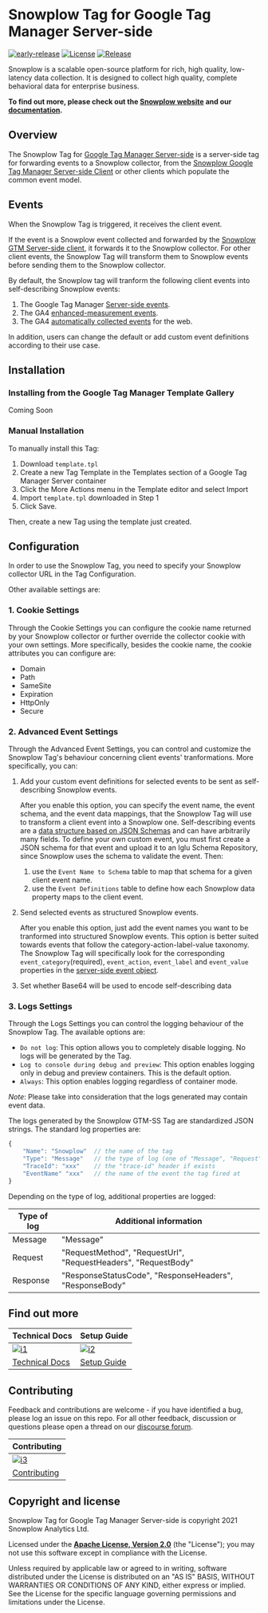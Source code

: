 # Snowplow Tag for Google Tag Manager Server-side

[![early-release]][tracker-classification]
[![License][license-image]][license]
[![Release][release-image]][releases]

Snowplow is a scalable open-source platform for rich, high quality, low-latency data collection. It is designed to collect high quality, complete behavioral data for enterprise business.

**To find out more, please check out the [Snowplow website][website] and our [documentation][docs].**

## Overview

The Snowplow Tag for [Google Tag Manager Server-side][gtm-ss] is a server-side tag for forwarding events to a Snowplow collector, from the [Snowplow Google Tag Manager Server-side Client][snowplow-gtm-server-side-client] or other clients which populate the common event model.

## Events

When the Snowplow Tag is triggered, it receives the client event.

If the event is a Snowplow event collected and forwarded by the [Snowplow GTM Server-side client][snowplow-gtm-server-side-client], it forwards it to the Snowplow collector. For other client events, the Snowplow Tag will transform them to Snowplow events before sending them to the Snowplow collector.

By default, the Snowplow tag will tranform the following client events into self-describing Snowplow events:

1. The Google Tag Manager [Server-side events][gtm-ss-events].
2. The GA4 [enhanced-measurement events][ga4-enhanced-measurement-events].
3. The GA4 [automatically collected events][ga4-auto-events] for the web.

In addition, users can change the default or add custom event definitions according to their use case.

## Installation

### Installing from the Google Tag Manager Template Gallery

Coming Soon

### Manual Installation

To manually install this Tag:

1. Download `template.tpl`
2. Create a new Tag Template in the Templates section of a Google Tag Manager Server container
3. Click the More Actions menu in the Template editor and select Import
4. Import `template.tpl` downloaded in Step 1
5. Click Save.

Then, create a new Tag using the template just created.

## Configuration

In order to use the Snowplow Tag, you need to specify your Snowplow collector URL in the Tag Configuration.

Other available settings are:

### 1. Cookie Settings

Through the Cookie Settings you can configure the cookie name returned by your Snowplow collector or further override the collector cookie with your own settings. More specifically, besides the cookie name, the cookie attributes you can configure are:

- Domain
- Path
- SameSite
- Expiration
- HttpOnly
- Secure

### 2. Advanced Event Settings

Through the Advanced Event Settings, you can control and customize the Snowplow Tag's behaviour concerning client events' tranformations. More specifically, you can:

1. Add your custom event definitions for selected events to be sent as self-describing Snowplow events.

    After you enable this option, you can specify the event name, the event schema, and the event data mappings, that the Snowplow Tag will use to transform a client event into a Snowplow one. Self-describing events are a [data structure based on JSON Schemas][snowplow-self-desc-docs] and can have arbitrarily many fields. To define your own custom event, you must first create a JSON schema for that event and upload it to an Iglu Schema Repository, since Snowplow uses the schema to validate the event. Then:

    1. use the `Event Name to Schema` table to map that schema for a given client event name.
    2. use the `Event Definitions` table to define how each Snowplow data property maps to the client event.

2. Send selected events as structured Snowplow events.

    After you enable this option, just add the event names you want to be tranformed into structured Snowplow events. This option is better suited towards events that follow the category-action-label-value taxonomy. The Snowplow Tag will specifically look for the corresponding `event_category`(required), `event_action`, `event_label` and `event_value` properties in the [server-side event object][gtm-ss-event].

3. Set whether Base64 will be used to encode self-describing data

### 3. Logs Settings

Through the Logs Settings you can control the logging behaviour of the Snowplow Tag. The available options are:

- `Do not log`: This option allows you to completely disable logging. No logs will be generated by the Tag.
- `Log to console during debug and preview`: This option enables logging only in debug and preview containers. This is the default option.
- `Always`: This option enables logging regardless of container mode.

_Note_: Please take into consideration that the logs generated may contain event data.

The logs generated by the Snowplow GTM-SS Tag are standardized JSON strings.
The standard log properties are:

```js
{
    "Name": "Snowplow"  // the name of the tag
    "Type": "Message"   // the type of log (one of "Message", "Request", "Response")
    "TraceId": "xxx"    // the "trace-id" header if exists
    "EventName" "xxx"   // the name of the event the tag fired at
}
```

Depending on the type of log, additional properties are logged:

| Type of log | Additional information                                         |
|-------------|----------------------------------------------------------------|
| Message     | "Message"                                                      |
| Request     | "RequestMethod", "RequestUrl", "RequestHeaders", "RequestBody" |
| Response    | "ResponseStatusCode", "ResponseHeaders", "ResponseBody"        |

## Find out more

| Technical Docs                    | Setup Guide                 |
|-----------------------------------|-----------------------------|
| [![i1][techdocs-image]][techdocs] | [![i2][setup-image]][setup] |
| [Technical Docs][techdocs]        | [Setup Guide][setup]        |

## Contributing

Feedback and contributions are welcome - if you have identified a bug, please log an issue on this repo. For all other feedback, discussion or questions please open a thread on our [discourse forum][discourse].

| Contributing                              |
|-------------------------------------------|
| [![i3][contributing-image]][contributing] |
| [Contributing][contributing]              |

## Copyright and license

Snowplow Tag for Google Tag Manager Server-side is copyright 2021 Snowplow Analytics Ltd.

Licensed under the **[Apache License, Version 2.0][license]** (the "License");
you may not use this software except in compliance with the License.

Unless required by applicable law or agreed to in writing, software
distributed under the License is distributed on an "AS IS" BASIS,
WITHOUT WARRANTIES OR CONDITIONS OF ANY KIND, either express or implied.
See the License for the specific language governing permissions and
limitations under the License.

[tracker-classification]: https://docs.snowplowanalytics.com/docs/collecting-data/collecting-from-own-applications/tracker-maintenance-classification/
[early-release]: https://img.shields.io/static/v1?style=flat&label=Snowplow&message=Early%20Release&color=014477&labelColor=9ba0aa&logo=data:image/png;base64,iVBORw0KGgoAAAANSUhEUgAAABAAAAAQCAMAAAAoLQ9TAAAAeFBMVEVMaXGXANeYANeXANZbAJmXANeUANSQAM+XANeMAMpaAJhZAJeZANiXANaXANaOAM2WANVnAKWXANZ9ALtmAKVaAJmXANZaAJlXAJZdAJxaAJlZAJdbAJlbAJmQAM+UANKZANhhAJ+EAL+BAL9oAKZnAKVjAKF1ALNBd8J1AAAAKHRSTlMAa1hWXyteBTQJIEwRgUh2JjJon21wcBgNfmc+JlOBQjwezWF2l5dXzkW3/wAAAHpJREFUeNokhQOCA1EAxTL85hi7dXv/E5YPCYBq5DeN4pcqV1XbtW/xTVMIMAZE0cBHEaZhBmIQwCFofeprPUHqjmD/+7peztd62dWQRkvrQayXkn01f/gWp2CrxfjY7rcZ5V7DEMDQgmEozFpZqLUYDsNwOqbnMLwPAJEwCopZxKttAAAAAElFTkSuQmCC

[license]: https://www.apache.org/licenses/LICENSE-2.0
[license-image]: https://img.shields.io/badge/license-Apache--2-blue.svg?style=flat

[releases]: https://github.com/snowplow/snowplow-gtm-server-side-tag/releases
[release-image]: https://img.shields.io/github/v/release/snowplow/snowplow-gtm-server-side-tag

[website]: https://snowplowanalytics.com
[docs]: https://docs.snowplowanalytics.com
[snowplow]: https://github.com/snowplow/snowplow
[discourse]: https://discourse.snowplowanalytics.com

[techdocs]: https://docs.snowplowanalytics.com/docs/forwarding-events-to-destinations/forwarding-events/google-tag-manager-server-side/snowplow-tag-for-gtm-ss/snowplow-tag-configuration/
[techdocs-image]: https://d3i6fms1cm1j0i.cloudfront.net/github/images/techdocs.png
[setup]: https://docs.snowplowanalytics.com/docs/forwarding-events-to-destinations/forwarding-events/google-tag-manager-server-side/snowplow-tag-for-gtm-ss/
[setup-image]: https://d3i6fms1cm1j0i.cloudfront.net/github/images/setup.png

[contributing]: https://github.com/snowplow/snowplow-gtm-server-side-tag/blob/master/CONTRIBUTING.md
[contributing-image]: https://d3i6fms1cm1j0i.cloudfront.net/github/images/contributing.png

[snowplow-gtm-server-side-client]: https://github.com/snowplow/snowplow-gtm-server-side-client
[gtm-ss]: https://developers.google.com/tag-manager/serverside
[gtm-ss-event]: https://developers.google.com/tag-manager/serverside/intro#events
[gtm-ss-events]: https://developers.google.com/tag-manager/serverside/events
[ga4-enhanced-measurement-events]: https://support.google.com/analytics/answer/9216061?hl=en
[ga4-auto-events]: https://support.google.com/analytics/answer/9234069?hl=en&ref_topic=9756175
[snowplow-self-desc-docs]: https://docs.snowplowanalytics.com/docs/understanding-tracking-design/understanding-schemas-and-validation/
